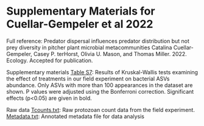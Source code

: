 # Supplementary Materials for Cuellar-Gempeler et al 2022

Full reference: Predator dispersal influences predator distribution but not prey diversity in pitcher plant microbial metacommunities
Catalina Cuellar-Gempeler, Casey P. terHorst, Olivia U. Mason, and Thomas Miller. 2022. Ecology. Accepted for publication.

Supplementary materials
[Table S7](https://github.com/catalicu/DDP/edit/main/TableS7.txt): Results of Kruskal-Wallis tests examining the effect of treatments in our field experiment on bacterial ASVs abundance. Only ASVs with more than 100 appearances in the dataset are shown. P values were adjusted using the Bonferroni correction. Significant effects (p<0.05) are given in bold.

Raw data
[Tcounts.txt](https://github.com/catalicu/DDP/edit/main/Tcount.txt): Raw protozoan count data from the field experiment.
[Metadata.txt](https://github.com/catalicu/DDP/edit/main/Metadata.xlsx): Annotated metadata file for data analysis